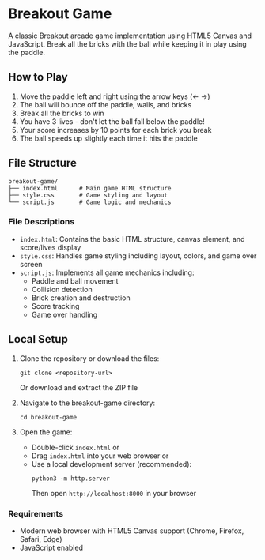 # Breakout Game

A classic Breakout arcade game implementation using HTML5 Canvas and JavaScript. Break all the bricks with the ball while keeping it in play using the paddle.

## How to Play

1. Move the paddle left and right using the arrow keys (← →)
2. The ball will bounce off the paddle, walls, and bricks
3. Break all the bricks to win
4. You have 3 lives - don't let the ball fall below the paddle!
5. Your score increases by 10 points for each brick you break
6. The ball speeds up slightly each time it hits the paddle

## File Structure

```
breakout-game/
├── index.html      # Main game HTML structure
├── style.css       # Game styling and layout
└── script.js       # Game logic and mechanics
```

### File Descriptions

- `index.html`: Contains the basic HTML structure, canvas element, and score/lives display
- `style.css`: Handles game styling including layout, colors, and game over screen
- `script.js`: Implements all game mechanics including:
  - Paddle and ball movement
  - Collision detection
  - Brick creation and destruction
  - Score tracking
  - Game over handling

## Local Setup

1. Clone the repository or download the files:
   ```
   git clone <repository-url>
   ```
   Or download and extract the ZIP file

2. Navigate to the breakout-game directory:
   ```
   cd breakout-game
   ```

3. Open the game:
   - Double-click `index.html` or
   - Drag `index.html` into your web browser or
   - Use a local development server (recommended):
     ```
     python3 -m http.server
     ```
     Then open `http://localhost:8000` in your browser

### Requirements
- Modern web browser with HTML5 Canvas support (Chrome, Firefox, Safari, Edge)
- JavaScript enabled